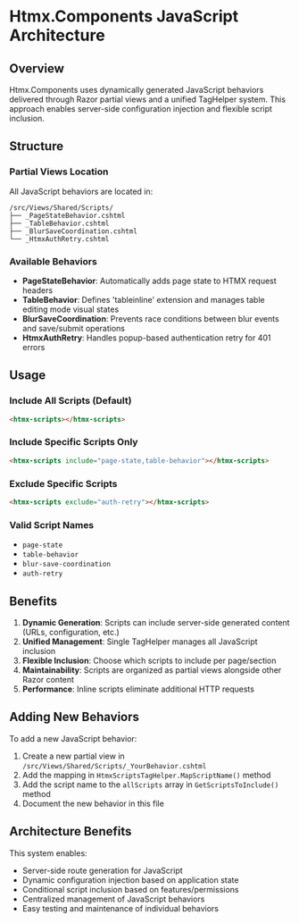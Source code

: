 # Htmx.Components JavaScript Architecture

## Overview

Htmx.Components uses dynamically generated JavaScript behaviors delivered through Razor partial views and a unified TagHelper system. This approach enables server-side configuration injection and flexible script inclusion.

## Structure

### Partial Views Location
All JavaScript behaviors are located in:
```
/src/Views/Shared/Scripts/
├── _PageStateBehavior.cshtml
├── _TableBehavior.cshtml  
├── _BlurSaveCoordination.cshtml
└── _HtmxAuthRetry.cshtml
```

### Available Behaviors

- **PageStateBehavior**: Automatically adds page state to HTMX request headers
- **TableBehavior**: Defines 'tableinline' extension and manages table editing mode visual states
- **BlurSaveCoordination**: Prevents race conditions between blur events and save/submit operations
- **HtmxAuthRetry**: Handles popup-based authentication retry for 401 errors

## Usage

### Include All Scripts (Default)
```html
<htmx-scripts></htmx-scripts>
```

### Include Specific Scripts Only
```html
<htmx-scripts include="page-state,table-behavior"></htmx-scripts>
```

### Exclude Specific Scripts
```html
<htmx-scripts exclude="auth-retry"></htmx-scripts>
```

### Valid Script Names
- `page-state`
- `table-behavior` 
- `blur-save-coordination`
- `auth-retry`

## Benefits

1. **Dynamic Generation**: Scripts can include server-side generated content (URLs, configuration, etc.)
2. **Unified Management**: Single TagHelper manages all JavaScript inclusion
3. **Flexible Inclusion**: Choose which scripts to include per page/section
4. **Maintainability**: Scripts are organized as partial views alongside other Razor content
5. **Performance**: Inline scripts eliminate additional HTTP requests

## Adding New Behaviors

To add a new JavaScript behavior:

1. Create a new partial view in `/src/Views/Shared/Scripts/_YourBehavior.cshtml`
2. Add the mapping in `HtmxScriptsTagHelper.MapScriptName()` method
3. Add the script name to the `allScripts` array in `GetScriptsToInclude()` method
4. Document the new behavior in this file

## Architecture Benefits

This system enables:
- Server-side route generation for JavaScript
- Dynamic configuration injection based on application state
- Conditional script inclusion based on features/permissions
- Centralized management of JavaScript behaviors
- Easy testing and maintenance of individual behaviors
